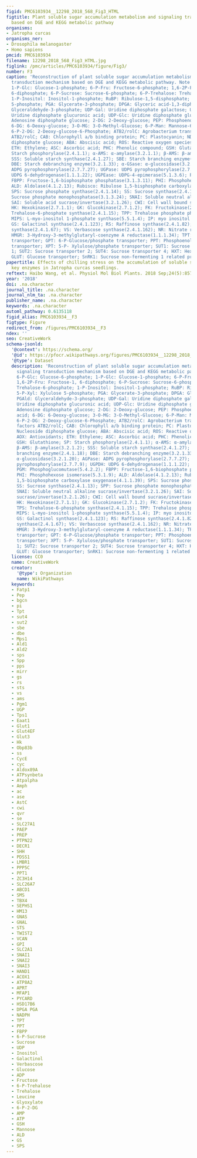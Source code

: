 ```yaml
---
figid: PMC6103934__12298_2018_568_Fig3_HTML
figtitle: Plant soluble sugar accumulation metabolism and signaling transduction mechanism
  based on DGE and KEGG metabolic pathway
organisms:
- Jatropha curcas
organisms_ner:
- Drosophila melanogaster
- Homo sapiens
pmcid: PMC6103934
filename: 12298_2018_568_Fig3_HTML.jpg
figlink: /pmc/articles/PMC6103934/figure/Fig3/
number: F3
caption: 'Reconstruction of plant soluble sugar accumulation metabolism and signaling
  transduction mechanism based on DGE and KEGG metabolic pathway. Note 6-P-Glc: Glucose-6-phosphate;
  1-P-Glc: Glucose-1-phosphate; 6-P-Fru: Fructose-6-phosphate; 1,6-2P-Fru: Fructose-1,
  6-diphosphate; 6-P-Sucrose: Sucrose-6-phosphate; 6-P-Trehalose: Trehalose-6-phosphate;
  1-P-Inositol: Inositol-1-phosphate; RuBP: Ribulose-1,5-disphosphate; 5-P-Xyl: Xylulose
  5-phosphate; PGA: Glycerate-3-phosphate; DPGA: Glyceric acid-1,3-diphosphate; PGAld:
  Glyceraldehyde-3-phosphate; UDP-Gal: Uridine diphosphate galactose; UDP-Gluate:
  Uridine diphosphate glucuronic acid; UDP-Glc: Uridine diphosphate glucose; ADP-Glc:
  Adenosine diphosphate glucose; 2-DG: 2-Deoxy-glucose; PEP: Phosphoenolpyruvic acid;
  6-DG: 6-Deoxy-glucose; 3-O-MG: 3-O-Methyl-Glucose; 6-P-Man: Mannose-6-phosphate;
  6-P-2-DG: 2-Deoxy-glucose-6-Phosphate; ATB2/rolC: Agrobacterium transcription factors
  ATB2/rolC; CAB: Chlorophyll a/b binding protein; PC: Plastocyanin; NDP-Glc: Nucleoside
  diphosphate glucose; ABA: Abscisic acid; ROS: Reactive oxygen species; AOX: Antioxidants;
  ETH: Ethylene; ASC: Ascorbic acid; PHC: Phenolic compound; GSH: Glutathione; SP:
  Starch phosphorylase(2.4.1.1); α-AMS: α-amylase(3.2.1.1); β-AMS: β-amylase(3.2.1.2);
  SSS: Soluble starch synthase(2.4.1.27); SBE: Starch branching enzyme(2.4.1.18);
  DBE: Starch debranching enzyme(3.2.1.33); α-GSase: α-glucosidase(3.2.1.20); AGPase:
  ADPG pyrophosphorylase(2.7.7.27); UGPase: UDPG pyrophosphorylase(2.7.7.9); UGPDH:
  UDPG 6-dehydrogenase(1.1.1.22); UGPEase: UDPG-4-epimerase(5.1.3.6); PGM: Phosphoglucomutase(5.4.2.2);
  FBPP: Fructose-1,6-biophosphate phosphatase(3.1.3.11); PHI: Phosphohexose isomerase(5.3.1.9);
  ALD: Aldolase(4.1.2.13); Rubisco: Ribulose 1,5-bisphosphate carboxylase oxygenase(4.1.1.39);
  SPS: Sucrose phosphate synthase(2.4.1.14); SS: Sucrose synthase(2.4.1.13); SPP:
  Sucrose phosphate monophosphatase(3.1.3.24); SNAI: Soluble neutral alkaline sucrase/invertase(3.2.1.26);
  SAI: Soluble acid sucrase/invertase(3.2.1.26); CWI: Cell wall bound sucrase/invertase(3.2.1.26);
  HK: Hexokinase(2.7.1.1); GK: Glucokinase(2.7.1.2); FK: Fructokinase(2.7.1.4); TPS:
  Trehalose-6-phosphate synthase(2.4.1.15); TPP: Trehalose phosphate phosphatase(3.1.3.12);
  MIPS: L-myo-inositol 1-phosphate synthase(5.5.1.4); IP: myo inositol monophosphatase(3.1.3.25);
  GS: Galactinol synthase(2.4.1.123); RS: Raffinose synthase(2.4.1.82); STS: Stachyose
  synthase(2.4.1.67); VS: Verbascose synthase(2.4.1.162); NR: Nitrate reductase(1.6.6.1);
  HMGR: 3-Hydroxy-3-methylglutaryl-coenzyme A reductase(1.1.1.34); TPT: Triose/phosphate
  transporter; GPT: 6-P-Glucose/phosphate transporter; PPT: Phosphoenolpyruvic acid/phosphate
  transporter; XPT: 5-P- Xylulose/phosphate transporter; SUT1: Sucrose transporter
  1; SUT2: Sucrose transporter 2; SUT4: Sucrose transporter 4; HXT: Hexose transporter;
  GLUT: Glucose transporter; SnRK1: Sucrose non-fermenting 1 related protein kinase'
papertitle: Effects of chilling stress on the accumulation of soluble sugars and their
  key enzymes in Jatropha curcas seedlings.
reftext: Haibo Wang, et al. Physiol Mol Biol Plants. 2018 Sep;24(5):857-865.
year: '2018'
doi: .na.character
journal_title: .na.character
journal_nlm_ta: .na.character
publisher_name: .na.character
keywords: .na.character
automl_pathway: 0.6135118
figid_alias: PMC6103934__F3
figtype: Figure
redirect_from: /figures/PMC6103934__F3
ndex: ''
seo: CreativeWork
schema-jsonld:
  '@context': https://schema.org/
  '@id': https://pfocr.wikipathways.org/figures/PMC6103934__12298_2018_568_Fig3_HTML.html
  '@type': Dataset
  description: 'Reconstruction of plant soluble sugar accumulation metabolism and
    signaling transduction mechanism based on DGE and KEGG metabolic pathway. Note
    6-P-Glc: Glucose-6-phosphate; 1-P-Glc: Glucose-1-phosphate; 6-P-Fru: Fructose-6-phosphate;
    1,6-2P-Fru: Fructose-1, 6-diphosphate; 6-P-Sucrose: Sucrose-6-phosphate; 6-P-Trehalose:
    Trehalose-6-phosphate; 1-P-Inositol: Inositol-1-phosphate; RuBP: Ribulose-1,5-disphosphate;
    5-P-Xyl: Xylulose 5-phosphate; PGA: Glycerate-3-phosphate; DPGA: Glyceric acid-1,3-diphosphate;
    PGAld: Glyceraldehyde-3-phosphate; UDP-Gal: Uridine diphosphate galactose; UDP-Gluate:
    Uridine diphosphate glucuronic acid; UDP-Glc: Uridine diphosphate glucose; ADP-Glc:
    Adenosine diphosphate glucose; 2-DG: 2-Deoxy-glucose; PEP: Phosphoenolpyruvic
    acid; 6-DG: 6-Deoxy-glucose; 3-O-MG: 3-O-Methyl-Glucose; 6-P-Man: Mannose-6-phosphate;
    6-P-2-DG: 2-Deoxy-glucose-6-Phosphate; ATB2/rolC: Agrobacterium transcription
    factors ATB2/rolC; CAB: Chlorophyll a/b binding protein; PC: Plastocyanin; NDP-Glc:
    Nucleoside diphosphate glucose; ABA: Abscisic acid; ROS: Reactive oxygen species;
    AOX: Antioxidants; ETH: Ethylene; ASC: Ascorbic acid; PHC: Phenolic compound;
    GSH: Glutathione; SP: Starch phosphorylase(2.4.1.1); α-AMS: α-amylase(3.2.1.1);
    β-AMS: β-amylase(3.2.1.2); SSS: Soluble starch synthase(2.4.1.27); SBE: Starch
    branching enzyme(2.4.1.18); DBE: Starch debranching enzyme(3.2.1.33); α-GSase:
    α-glucosidase(3.2.1.20); AGPase: ADPG pyrophosphorylase(2.7.7.27); UGPase: UDPG
    pyrophosphorylase(2.7.7.9); UGPDH: UDPG 6-dehydrogenase(1.1.1.22); UGPEase: UDPG-4-epimerase(5.1.3.6);
    PGM: Phosphoglucomutase(5.4.2.2); FBPP: Fructose-1,6-biophosphate phosphatase(3.1.3.11);
    PHI: Phosphohexose isomerase(5.3.1.9); ALD: Aldolase(4.1.2.13); Rubisco: Ribulose
    1,5-bisphosphate carboxylase oxygenase(4.1.1.39); SPS: Sucrose phosphate synthase(2.4.1.14);
    SS: Sucrose synthase(2.4.1.13); SPP: Sucrose phosphate monophosphatase(3.1.3.24);
    SNAI: Soluble neutral alkaline sucrase/invertase(3.2.1.26); SAI: Soluble acid
    sucrase/invertase(3.2.1.26); CWI: Cell wall bound sucrase/invertase(3.2.1.26);
    HK: Hexokinase(2.7.1.1); GK: Glucokinase(2.7.1.2); FK: Fructokinase(2.7.1.4);
    TPS: Trehalose-6-phosphate synthase(2.4.1.15); TPP: Trehalose phosphate phosphatase(3.1.3.12);
    MIPS: L-myo-inositol 1-phosphate synthase(5.5.1.4); IP: myo inositol monophosphatase(3.1.3.25);
    GS: Galactinol synthase(2.4.1.123); RS: Raffinose synthase(2.4.1.82); STS: Stachyose
    synthase(2.4.1.67); VS: Verbascose synthase(2.4.1.162); NR: Nitrate reductase(1.6.6.1);
    HMGR: 3-Hydroxy-3-methylglutaryl-coenzyme A reductase(1.1.1.34); TPT: Triose/phosphate
    transporter; GPT: 6-P-Glucose/phosphate transporter; PPT: Phosphoenolpyruvic acid/phosphate
    transporter; XPT: 5-P- Xylulose/phosphate transporter; SUT1: Sucrose transporter
    1; SUT2: Sucrose transporter 2; SUT4: Sucrose transporter 4; HXT: Hexose transporter;
    GLUT: Glucose transporter; SnRK1: Sucrose non-fermenting 1 related protein kinase'
  license: CC0
  name: CreativeWork
  creator:
    '@type': Organization
    name: WikiPathways
  keywords:
  - Fatp1
  - Pep
  - bgcn
  - pi
  - Tpt
  - sut4
  - sut2
  - sbe
  - dbe
  - Mps1
  - Ald1
  - Ald2
  - sps
  - Spp
  - pps
  - mirr
  - gs
  - rs
  - sts
  - vs
  - ams
  - Pgm1
  - UGP
  - Tps1
  - Eaat1
  - Glut1
  - Glut4EF
  - Glut3
  - Hk
  - Obp83b
  - ss
  - CycE
  - cyc
  - Aldox89A
  - ATPsynbeta
  - Atpalpha
  - Amph
  - ac
  - ase
  - AstC
  - cwi
  - qvr
  - se
  - SLC27A1
  - PAEP
  - PREP
  - PTPN22
  - DECR1
  - SHH
  - PDSS1
  - LMBR1
  - PPP5C
  - PPT1
  - ZC3H14
  - SLC26A7
  - ABCD1
  - SMS
  - TBX4
  - SEPHS1
  - HM13
  - GNAS
  - GNAL
  - STS
  - TWIST2
  - VCAN
  - GPI
  - SLC2A1
  - SNAI1
  - SNAI2
  - SNAI3
  - HAND1
  - ACOX1
  - ATP8A2
  - APRT
  - MFAP1
  - PYCARD
  - HSD17B6
  - DPGA PGA
  - NADPH
  - TPT
  - PPT
  - FBPP
  - 6-P-Sucrose
  - Sucrose
  - UDP
  - Inositol
  - Galactinol
  - Verbascose
  - Glucose
  - ADP
  - Fructose
  - 6-P-Trehalose
  - Trehalose
  - Leucine
  - Glyoxylate
  - 6-P-2-DG
  - AMP
  - ATP
  - GSH
  - Mannose
  - ALD
  - GS
  - SPS
---
```

